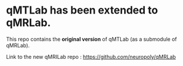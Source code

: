 # qMTLab has been extended to qMRLab.
This repo contains the **original version** of qMTLab (as a submodule of qMRLab).  

Link to the new qMRILab repo : https://github.com/neuropoly/qMRLab
